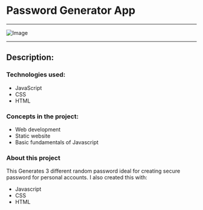 # Password Generator App
--- 
![Image](passGenerator.png)

---

## **Description:**

### Technologies used:

- JavaScript
- CSS
- HTML

### Concepts in the project:

- Web development
- Static website
- Basic fundamentals of Javascript

### About this project

This Generates 3 different random password ideal for creating
secure password for personal accounts. I also created this with:

* Javascript
* CSS
* HTML
